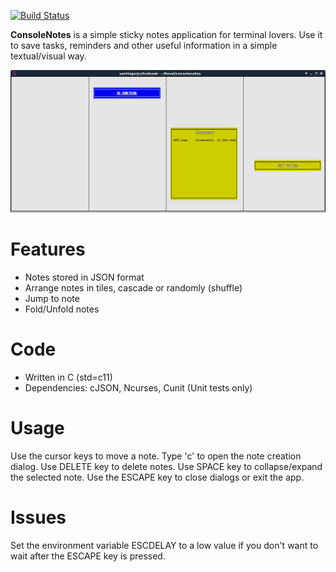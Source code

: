 
[![Build Status](https://travis-ci.org/santiagolizardo/consolenotes.svg?branch=master)](https://travis-ci.org/santiagolizardo/consolenotes)

**ConsoleNotes** is a simple sticky notes application for terminal lovers. Use it to save tasks, reminders and other useful information in a simple textual/visual way.

![Screenshot](screenshot.png)

Features
========

- Notes stored in JSON format
- Arrange notes in tiles, cascade or randomly (shuffle)
- Jump to note
- Fold/Unfold notes

Code
====

- Written in C (std=c11)
- Dependencies: cJSON, Ncurses, Cunit (Unit tests only)

Usage
=====

Use the cursor keys to move a note.
Type 'c' to open the note creation dialog.
Use DELETE key to delete notes.
Use SPACE key to collapse/expand the selected note.
Use the ESCAPE key to close dialogs or exit the app.

Issues
======

Set the environment variable ESCDELAY to a low value if you don't want to wait after the ESCAPE key is pressed.

